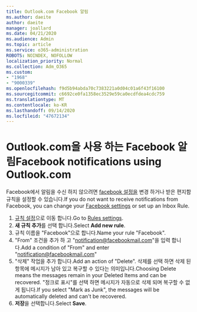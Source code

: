 ```yaml
---
title: Outlook.com Facebook 알림
ms.author: daeite
author: daeite
manager: joallard
ms.date: 04/21/2020
ms.audience: Admin
ms.topic: article
ms.service: o365-administration
ROBOTS: NOINDEX, NOFOLLOW
localization_priority: Normal
ms.collection: Adm_O365
ms.custom:
- "1968"
- "9000339"
ms.openlocfilehash: f9d5b94abda70c7383221a0d04c01a6f43f16100
ms.sourcegitcommit: c6692ce0fa1358ec3529e59ca0ecdfdea4cdc759
ms.translationtype: MT
ms.contentlocale: ko-KR
ms.lasthandoff: 09/14/2020
ms.locfileid: "47672134"
---
```

# <a name="facebook-notifications-using-outlookcom"></a><span data-ttu-id="4277f-102">Outlook.com을 사용 하는 Facebook 알림</span><span class="sxs-lookup"><span data-stu-id="4277f-102">Facebook notifications using Outlook.com</span></span>

<span data-ttu-id="4277f-103">Facebook에서 알림을 수신 하지 않으려면 [facebook 설정을](https://aka.ms/facebook-notifications-settings) 변경 하거나 받은 편지함 규칙을 설정할 수 있습니다.</span><span class="sxs-lookup"><span data-stu-id="4277f-103">If you do not want to receive notifications from Facebook, you can change your [Facebook settings](https://aka.ms/facebook-notifications-settings) or set up an Inbox Rule.</span></span>

1. <span data-ttu-id="4277f-104">[규칙 설정](https://outlook.live.com/mail/options/mail/rules/inboxRules)으로 이동 합니다.</span><span class="sxs-lookup"><span data-stu-id="4277f-104">Go to [Rules settings](https://outlook.live.com/mail/options/mail/rules/inboxRules).</span></span>
1. <span data-ttu-id="4277f-105">**새 규칙 추가**를 선택 합니다.</span><span class="sxs-lookup"><span data-stu-id="4277f-105">Select **Add new rule**.</span></span>
1. <span data-ttu-id="4277f-106">규칙 이름을 "Facebook"으로 합니다.</span><span class="sxs-lookup"><span data-stu-id="4277f-106">Name your rule "Facebook".</span></span>
1. <span data-ttu-id="4277f-107">"From" 조건을 추가 하 고 "notification@facebookmail.com"을 입력 합니다.</span><span class="sxs-lookup"><span data-stu-id="4277f-107">Add a condition of "From" and enter "notification@facebookmail.com"</span></span>
1. <span data-ttu-id="4277f-108">"삭제" 작업을 추가 합니다.</span><span class="sxs-lookup"><span data-stu-id="4277f-108">Add an action of "Delete".</span></span> <span data-ttu-id="4277f-109">삭제를 선택 하면 삭제 된 항목에 메시지가 남아 있고 복구할 수 있다는 의미입니다.</span><span class="sxs-lookup"><span data-stu-id="4277f-109">Choosing Delete means the messages remain in your Deleted Items and can be recovered.</span></span> <span data-ttu-id="4277f-110">"정크로 표시"를 선택 하면 메시지가 자동으로 삭제 되며 복구할 수 없게 됩니다.</span><span class="sxs-lookup"><span data-stu-id="4277f-110">If you select "Mark as Junk", the messages will be automatically deleted and can't be recovered.</span></span>
1. <span data-ttu-id="4277f-111">**저장**을 선택합니다.</span><span class="sxs-lookup"><span data-stu-id="4277f-111">Select **Save**.</span></span>